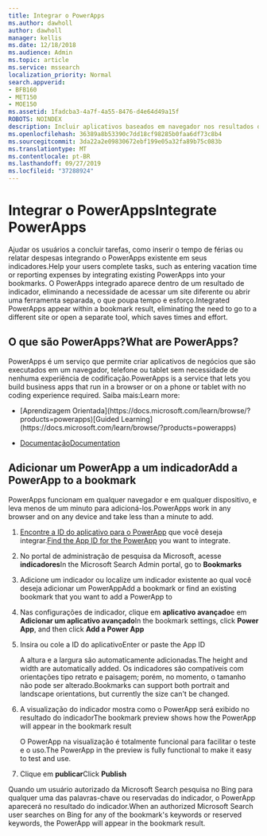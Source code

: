 ```yaml
---
title: Integrar o PowerApps
ms.author: dawholl
author: dawholl
manager: kellis
ms.date: 12/18/2018
ms.audience: Admin
ms.topic: article
ms.service: mssearch
localization_priority: Normal
search.appverid:
- BFB160
- MET150
- MOE150
ms.assetid: 1fadcba3-4a7f-4a55-8476-d4e64d49a15f
ROBOTS: NOINDEX
description: Incluir aplicativos baseados em navegador nos resultados dos indicadores da pesquisa da Microsoft
ms.openlocfilehash: 36389a8b53390c7dd18cf98285b0faa6df73c8b4
ms.sourcegitcommit: 3da22a2e09830672ebf199e05a32fa89b75c083b
ms.translationtype: MT
ms.contentlocale: pt-BR
ms.lasthandoff: 09/27/2019
ms.locfileid: "37288924"
---
```

# <a name="integrate-powerapps"></a><span data-ttu-id="447ee-103">Integrar o PowerApps</span><span class="sxs-lookup"><span data-stu-id="447ee-103">Integrate PowerApps</span></span>
   
<span data-ttu-id="447ee-104">Ajudar os usuários a concluir tarefas, como inserir o tempo de férias ou relatar despesas integrando o PowerApps existente em seus indicadores.</span><span class="sxs-lookup"><span data-stu-id="447ee-104">Help your users complete tasks, such as entering vacation time or reporting expenses by integrating existing PowerApps into your bookmarks.</span></span> <span data-ttu-id="447ee-105">O PowerApps integrado aparece dentro de um resultado de indicador, eliminando a necessidade de acessar um site diferente ou abrir uma ferramenta separada, o que poupa tempo e esforço.</span><span class="sxs-lookup"><span data-stu-id="447ee-105">Integrated PowerApps appear within a bookmark result, eliminating the need to go to a different site or open a separate tool, which saves times and effort.</span></span>
  
## <a name="what-are-powerapps"></a><span data-ttu-id="447ee-106">O que são PowerApps?</span><span class="sxs-lookup"><span data-stu-id="447ee-106">What are PowerApps?</span></span>

<span data-ttu-id="447ee-107">PowerApps é um serviço que permite criar aplicativos de negócios que são executados em um navegador, telefone ou tablet sem necessidade de nenhuma experiência de codificação.</span><span class="sxs-lookup"><span data-stu-id="447ee-107">PowerApps is a service that lets you build business apps that run in a browser or on a phone or tablet with no coding experience required.</span></span> <span data-ttu-id="447ee-108">Saiba mais:</span><span class="sxs-lookup"><span data-stu-id="447ee-108">Learn more:</span></span>
  
- <span data-ttu-id="447ee-109">
  [Aprendizagem Orientada](https://docs.microsoft.com/learn/browse/?products=powerapps)</span><span class="sxs-lookup"><span data-stu-id="447ee-109">[Guided Learning](https://docs.microsoft.com/learn/browse/?products=powerapps)</span></span>
    
- [<span data-ttu-id="447ee-110">Documentação</span><span class="sxs-lookup"><span data-stu-id="447ee-110">Documentation</span></span>](https://docs.microsoft.com/powerapps/)
    
## <a name="add-a-powerapp-to-a-bookmark"></a><span data-ttu-id="447ee-111">Adicionar um PowerApp a um indicador</span><span class="sxs-lookup"><span data-stu-id="447ee-111">Add a PowerApp to a bookmark</span></span>

<span data-ttu-id="447ee-112">PowerApps funcionam em qualquer navegador e em qualquer dispositivo, e leva menos de um minuto para adicioná-los.</span><span class="sxs-lookup"><span data-stu-id="447ee-112">PowerApps work in any browser and on any device and take less than a minute to add.</span></span>
  
1. <span data-ttu-id="447ee-113">[Encontre a ID do aplicativo para o PowerApp](https://docs.microsoft.com/powerapps/maker/canvas-apps/get-sessionid#get-an-app-id) que você deseja integrar.</span><span class="sxs-lookup"><span data-stu-id="447ee-113">[Find the App ID for the PowerApp](https://docs.microsoft.com/powerapps/maker/canvas-apps/get-sessionid#get-an-app-id) you want to integrate.</span></span>
    
2. <span data-ttu-id="447ee-114">No portal de administração de pesquisa da Microsoft, acesse **indicadores**</span><span class="sxs-lookup"><span data-stu-id="447ee-114">In the Microsoft Search Admin portal, go to **Bookmarks**</span></span>
    
3. <span data-ttu-id="447ee-115">Adicione um indicador ou localize um indicador existente ao qual você deseja adicionar um PowerApp</span><span class="sxs-lookup"><span data-stu-id="447ee-115">Add a bookmark or find an existing bookmark that you want to add a PowerApp to</span></span>
    
4. <span data-ttu-id="447ee-116">Nas configurações de indicador, clique em **aplicativo avançado**e em **Adicionar um aplicativo avançado**</span><span class="sxs-lookup"><span data-stu-id="447ee-116">In the bookmark settings, click **Power App**, and then click **Add a Power App**</span></span>
    
5. <span data-ttu-id="447ee-117">Insira ou cole a ID do aplicativo</span><span class="sxs-lookup"><span data-stu-id="447ee-117">Enter or paste the App ID</span></span>
    
    <span data-ttu-id="447ee-118">A altura e a largura são automaticamente adicionadas.</span><span class="sxs-lookup"><span data-stu-id="447ee-118">The height and width are automatically added.</span></span> <span data-ttu-id="447ee-119">Os indicadores são compatíveis com orientações tipo retrato e paisagem; porém, no momento, o tamanho não pode ser alterado.</span><span class="sxs-lookup"><span data-stu-id="447ee-119">Bookmarks can support both portrait and landscape orientations, but currently the size can't be changed.</span></span>
    
6. <span data-ttu-id="447ee-120">A visualização do indicador mostra como o PowerApp será exibido no resultado do indicador</span><span class="sxs-lookup"><span data-stu-id="447ee-120">The bookmark preview shows how the PowerApp will appear in the bookmark result</span></span>
    
    <span data-ttu-id="447ee-121">O PowerApp na visualização é totalmente funcional para facilitar o teste e o uso.</span><span class="sxs-lookup"><span data-stu-id="447ee-121">The PowerApp in the preview is fully functional to make it easy to test and use.</span></span>
    
7. <span data-ttu-id="447ee-122">Clique em **publicar**</span><span class="sxs-lookup"><span data-stu-id="447ee-122">Click **Publish**</span></span>
    
<span data-ttu-id="447ee-123">Quando um usuário autorizado da Microsoft Search pesquisa no Bing para qualquer uma das palavras-chave ou reservadas do indicador, o PowerApp aparecerá no resultado do indicador.</span><span class="sxs-lookup"><span data-stu-id="447ee-123">When an authorized Microsoft Search user searches on Bing for any of the bookmark's keywords or reserved keywords, the PowerApp will appear in the bookmark result.</span></span>
